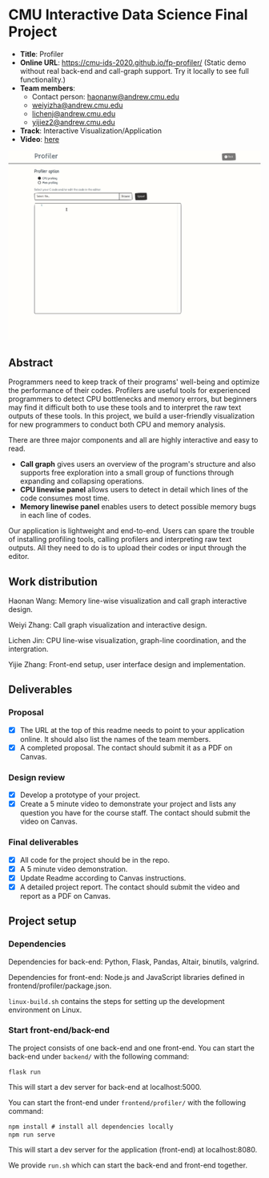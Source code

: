 # CMU Interactive Data Science Final Project

* **Title**: Profiler
* **Online URL**: https://cmu-ids-2020.github.io/fp-profiler/ (Static demo without real back-end and call-graph support. Try it locally to see full functionality.)
* **Team members**:
  * Contact person: haonanw@andrew.cmu.edu
  * weiyizha@andrew.cmu.edu
  * lichenj@andrew.cmu.edu
  * yijiez2@andrew.cmu.edu
* **Track**: Interactive Visualization/Application
* **Video**: [here](https://drive.google.com/file/d/1HSFbZOKvZXDsIAktT9s-t5HH797ZDeJY/view?usp=sharing)

![Summary image](summary.gif)

## Abstract 

Programmers need to keep track of their programs' well-being and optimize the performance of their codes. Profilers are useful tools for experienced programmers to detect CPU bottlenecks and memory errors, but beginners may find it difficult both to use these tools and to interpret the raw text outputs of these tools. In this project, we build a user-friendly visualization for new programmers to conduct both CPU and memory analysis. 

There are three major components and all are highly interactive and easy to read. 
* **Call graph** gives users an overview of the program's structure and also supports free exploration into a small group of functions through expanding and collapsing operations. 
* **CPU linewise panel** allows users to detect in detail which lines of the code consumes most time. 
* **Memory linewise panel** enables users to detect possible memory bugs in each line of codes. 
  
Our application is lightweight and end-to-end. Users can spare the trouble of installing profiling tools, calling profilers and interpreting raw text outputs. All they need to do is to upload their codes or input through the editor. 

## Work distribution

Haonan Wang: Memory line-wise visualization and call graph interactive design.

Weiyi Zhang: Call graph visualization and interactive design.

Lichen Jin: CPU line-wise visualization, graph-line coordination, and the intergration.

Yijie Zhang: Front-end setup, user interface design and implementation.

## Deliverables

### Proposal

- [x] The URL at the top of this readme needs to point to your application online. It should also list the names of the team members.
- [x] A completed proposal. The contact should submit it as a PDF on Canvas.

### Design review

- [x] Develop a prototype of your project.
- [x] Create a 5 minute video to demonstrate your project and lists any question you have for the course staff. The contact should submit the video on Canvas.

### Final deliverables

- [x] All code for the project should be in the repo.
- [x] A 5 minute video demonstration.
- [x] Update Readme according to Canvas instructions.
- [x] A detailed project report. The contact should submit the video and report as a PDF on Canvas.

## Project setup

### Dependencies

Dependencies for back-end: Python, Flask, Pandas, Altair, binutils, valgrind.

Dependencies for front-end: Node.js and JavaScript libraries defined in frontend/profiler/package.json.

`linux-build.sh` contains the steps for setting up the development environment on Linux.

### Start front-end/back-end

The project consists of one back-end and one front-end. You can start the back-end under `backend/` with the following command:
```
flask run
```
This will start a dev server for back-end at localhost:5000.

You can start the front-end under `frontend/profiler/` with the following command:
```
npm install # install all dependencies locally
npm run serve
```
This will start a dev server for the application (front-end) at localhost:8080.

We provide `run.sh` which can start the back-end and front-end together.

